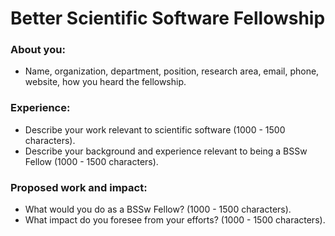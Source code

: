 # Better Scientific Software Fellowship

### About you: 

 - Name, organization, department, position, research area, email, phone, website, how you heard the fellowship.

### Experience: 

 - Describe your work relevant to scientific software (1000 - 1500 characters). 
 - Describe your background and experience relevant to being a BSSw Fellow (1000 - 1500 characters).

### Proposed work and impact: 

- What would you do as a BSSw Fellow? (1000 - 1500 characters). 
- What impact do you foresee from your efforts? (1000 - 1500 characters).
